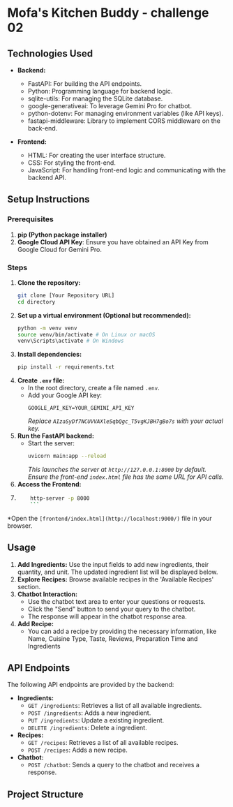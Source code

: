 # Mofa's Kitchen Buddy - challenge 02


## Technologies Used

*   **Backend:**
    *   FastAPI: For building the API endpoints.
    *   Python: Programming language for backend logic.
    *   sqlite-utils: For managing the SQLite database.
    *   google-generativeai: To leverage Gemini Pro for chatbot.
    *   python-dotenv: For managing environment variables (like API keys).
    *   fastapi-middleware: Library to implement CORS middleware on the back-end.

*   **Frontend:**
    *   HTML: For creating the user interface structure.
    *   CSS: For styling the front-end.
    *   JavaScript: For handling front-end logic and communicating with the backend API.

## Setup Instructions

### Prerequisites


1.  **pip (Python package installer)**
2.  **Google Cloud API Key**: Ensure you have obtained an API Key from Google Cloud for Gemini Pro.

### Steps

1.  **Clone the repository:**
    ```bash
    git clone [Your Repository URL]
    cd directory
    ```
2.  **Set up a virtual environment (Optional but recommended):**
    ```bash
    python -m venv venv
    source venv/bin/activate # On Linux or macOS
    venv\Scripts\activate # On Windows
    ```
3.  **Install dependencies:**
    ```bash
    pip install -r requirements.txt
    ```
4.  **Create `.env` file:**
    *   In the root directory, create a file named `.env`.
    *   Add your Google API key:
        ```
        GOOGLE_API_KEY=YOUR_GEMINI_API_KEY
        ```
        *Replace `AIzaSyDf7NCUVVAXleSqbQgc_T5vgKJBH7gBo7s` with your actual key.*
5.  **Run the FastAPI backend:**
    *   Start the server:
        ```bash
        uvicorn main:app --reload
        ```
        *This launches the server at `http://127.0.0.1:8000` by default. Ensure the front-end `index.html` file has the same URL for API calls.*
6.  **Access the Frontend:**  
8.  ```bash
        http-server -p 8000
        ```
  *Open the `[frontend/index.html](http://localhost:9000/)` file in your browser.

## Usage

1.  **Add Ingredients:** Use the input fields to add new ingredients, their quantity, and unit. The updated ingredient list will be displayed below.
2.  **Explore Recipes:**  Browse available recipes in the 'Available Recipes' section.
3.  **Chatbot Interaction:**
    *   Use the chatbot text area to enter your questions or requests.
    *   Click the "Send" button to send your query to the chatbot.
    *   The response will appear in the chatbot response area.
4.  **Add Recipe:**
    * You can add a recipe by providing the necessary information, like Name, Cuisine Type, Taste, Reviews, Preparation Time and Ingredients

## API Endpoints

The following API endpoints are provided by the backend:

*   **Ingredients:**
    *   `GET /ingredients`: Retrieves a list of all available ingredients.
    *   `POST /ingredients`: Adds a new ingredient.
    *   `PUT /ingredients`: Update a existing ingredient.
    *   `DELETE /ingredients`: Delete a  ingredient.
*   **Recipes:**
    *   `GET /recipes`: Retrieves a list of all available recipes.
    *   `POST /recipes`: Adds a new recipe.
*   **Chatbot:**
    *   `POST /chatbot`: Sends a query to the chatbot and receives a response.

## Project Structure
